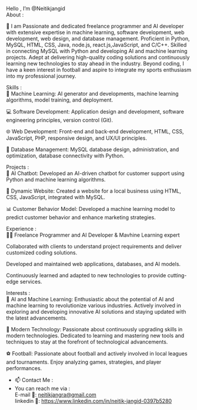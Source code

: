  Hello , I’m @Neitikjangid <br>
About : <br>

💼  I am Passionate and dedicated freelance programmer and AI developer with extensive expertise in machine learning, software development, web development, web design, and database management. Proficient in Python, MySQL, HTML, CSS, Java, node.js, react.js,JavaScript, and C/C++. Skilled in connecting MySQL with Python and developing AI and machine learning projects. Adept at delivering high-quality coding solutions and continuously learning new technologies to stay ahead in the industry. Beyond coding, I have a keen interest in football and aspire to integrate my sports enthusiasm into my professional journey.

Skills : <br>
🧠 Machine Learning: AI generator and developments, machine learning algorithms, model training, and deployment.

💻 Software Development: Application design and development, software engineering principles, version control (Git).

🌐 Web Development: Front-end and back-end development, HTML, CSS, JavaScript, PHP, responsive design, and UX/UI principles.

💾 Database Management: MySQL database design, administration, and optimization, database connectivity with Python.

Projects : <br>
🤖 AI Chatbot: Developed an AI-driven chatbot for customer support using Python and machine learning algorithms.

🌟 Dynamic Website: Created a website for a local business using HTML, CSS, JavaScript, integrated with MySQL.

📊 Customer Behavior Model: Developed a machine learning model to predict customer behavior and enhance marketing strategies.

Experience : <br>
👨‍💻 Freelance Programmer and AI Developer & Mavhine Learning expert

Collaborated with clients to understand project requirements and deliver customized coding solutions.

Developed and maintained web applications, databases, and AI models.

Continuously learned and adapted to new technologies to provide cutting-edge services.

Interests : <br>
🧠 AI and Machine Learning: Enthusiastic about the potential of AI and machine learning to revolutionize various industries. Actively involved in exploring and developing innovative AI solutions and staying updated with the latest advancements.

🔧 Modern Technology: Passionate about continuously upgrading skills in modern technologies. Dedicated to learning and mastering new tools and techniques to stay at the forefront of technological advancements.

⚽ Football: Passionate about football and actively involved in local leagues and tournaments. Enjoy analyzing games, strategies, and player performances.
  
- 📫 Contact Me :
- You can reach me via : <br>
     E-mail  📧: neitikjangra@gmail.com  <br>
     linkedin 📇: https://www.linkedin.com/in/neitik-jangid-0397b5280

 

<!---
Neitikjangra/Neitikjangra is a ✨ special ✨ repository because its `README.md` (this file) appears on your GitHub profile.
You can click the Preview link to take a look at your changes.
--->
